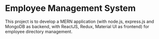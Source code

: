 # Employee Management System
This project is to develop a MERN application (with node.js, express.js and MongoDB as backend, with ReactJS, Redux, Material UI as frontend) for employee directory management. 
